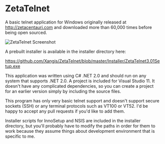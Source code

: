 ZetaTelnet
==========

A basic telnet application for Windows originally released at http://zetacentauri.com
and downloaded more than 60,000 times before being open sourced.

![ZetaTelnet Screenshot](https://github.com/Xangis/ZetaTelnet/blob/master/images/zetatelnet3.gif)

A prebuilt installer is available in the installer directory here:

https://github.com/Xangis/ZetaTelnet/blob/master/Installer/ZetaTelnet3.01Setup.exe

This application was written using C# .NET 2.0 and should run on any system that
supports .NET 2.0.  A project is included for Visual Studio 11. It doesn't have any
complicated dependencies, so you can create a project for an earlier version simply
by including the source files.

This program has only very basic telnet support and doesn't support secure sockets
(SSH) or any terminal protocols such as VT100 or VT52. I'd be happy to accept any
pull requests if you'd like to add them.

Installer scripts for InnoSetup and NSIS are included in the installer directory, but 
you'll probably have to modify the paths in order for them to work because they
assume things about development environment that is specific to me.
